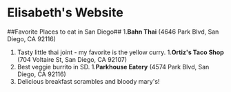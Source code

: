 # Elisabeth's Website

##Favorite Places to eat in San Diego##
1.**Bahn Thai** (4646 Park Blvd, San Diego, CA 92116)
  1. Tasty little thai joint - my favorite is the yellow curry.
1.**Ortiz's Taco Shop** (704 Voltaire St, San Diego, CA 92107)
  1. Best veggie burrito in SD.
1.**Parkhouse Eatery** (4574 Park Blvd, San Diego, CA 92116)
  1. Delicious breakfast scrambles and bloody mary's! 
 
